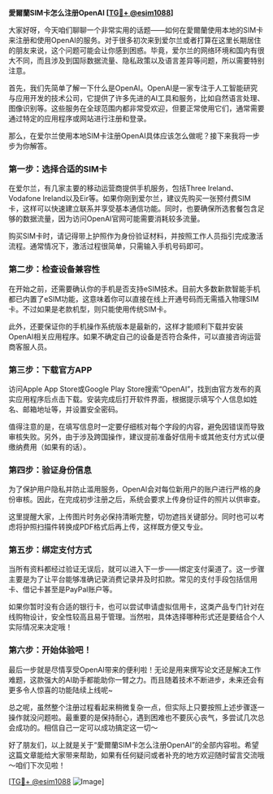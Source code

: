 **愛爾蘭SIM卡怎么注册OpenAI [[TG💪+ @esim1088](https://t.me/s/esim1088)]**

大家好呀，今天咱们聊聊一个非常实用的话题——如何在愛爾蘭使用本地的SIM卡来注册和使用OpenAI的服务。对于很多初次来到爱尔兰或者打算在这里长期居住的朋友来说，这个问题可能会让你感到困惑。毕竟，爱尔兰的网络环境和国内有很大不同，而且涉及到国际数据流量、隐私政策以及语言差异等问题，所以需要特别注意。

首先，我们先简单了解一下什么是OpenAI。OpenAI是一家专注于人工智能研究与应用开发的技术公司，它提供了许多先进的AI工具和服务，比如自然语言处理、图像识别等。这些服务在全球范围内都非常受欢迎，但要正常使用它们，通常需要通过特定的应用程序或网站进行注册和登录。

那么，在爱尔兰使用本地SIM卡注册OpenAI具体应该怎么做呢？接下来我将一步步为你解答。

### 第一步：选择合适的SIM卡

在爱尔兰，有几家主要的移动运营商提供手机服务，包括Three Ireland、Vodafone Ireland以及Eir等。如果你刚到爱尔兰，建议先购买一张预付费SIM卡，这样可以快速建立联系并享受基本通信功能。同时，也要确保所选套餐包含足够的数据流量，因为访问OpenAI官网可能需要消耗较多流量。

购买SIM卡时，请记得带上护照作为身份验证材料，并按照工作人员指引完成激活流程。通常情况下，激活过程很简单，只需输入手机号码即可。

### 第二步：检查设备兼容性

在开始之前，还需要确认你的手机是否支持eSIM技术。目前大多数新款智能手机都已内置了eSIM功能，这意味着你可以直接在线上开通号码而无需插入物理SIM卡。不过如果是老款机型，则只能使用传统SIM卡。

此外，还要保证你的手机操作系统版本是最新的，这样才能顺利下载并安装OpenAI相关应用程序。如果不确定自己的设备是否符合条件，可以直接咨询运营商客服人员。

### 第三步：下载官方APP

访问Apple App Store或Google Play Store搜索“OpenAI”，找到由官方发布的真实应用程序后点击下载。安装完成后打开软件界面，根据提示填写个人信息如姓名、邮箱地址等，并设置安全密码。

值得注意的是，在填写信息时一定要仔细核对每个字段的内容，避免因错误而导致审核失败。另外，由于涉及跨国操作，建议提前准备好信用卡或其他支付方式以便缴纳费用（如果有的话）。

### 第四步：验证身份信息

为了保护用户隐私并防止滥用服务，OpenAI会对每位新用户的账户进行严格的身份审核。因此，在完成初步注册之后，系统会要求上传身份证件的照片以供审查。

这里提醒大家，上传图片时务必保持清晰完整，切勿遮挡关键部分。同时也可以考虑将护照扫描件转换成PDF格式后再上传，这样既方便又专业。

### 第五步：绑定支付方式

当所有资料都经过验证无误后，就可以进入下一步——绑定支付渠道了。这一步骤主要是为了让平台能够准确记录消费记录并及时扣款。常见的支付手段包括信用卡、借记卡甚至是PayPal账户等。

如果你暂时没有合适的银行卡，也可以尝试申请虚拟信用卡，这类产品专门针对在线购物设计，安全性较高且易于管理。当然啦，具体选择哪种形式还是要结合个人实际情况来决定哦！

### 第六步：开始体验吧！

最后一步就是尽情享受OpenAI带来的便利啦！无论是用来撰写论文还是解决工作难题，这款强大的AI助手都能助你一臂之力。而且随着技术不断进步，未来还会有更多令人惊喜的功能陆续上线呢~

总之呢，虽然整个注册过程看起来稍微复杂一点，但实际上只要按照上述步骤逐一操作就没问题啦。最重要的是保持耐心，遇到困难也不要灰心丧气，多尝试几次总会成功的。相信自己一定可以成功搞定这一切～

好了朋友们，以上就是关于“愛爾蘭SIM卡怎么注册OpenAI”的全部内容啦。希望这篇文章能给大家带来帮助，如果有任何疑问或者补充的地方欢迎随时留言交流哦～咱们下次见啦！

[[TG💪+ @esim1088](https://t.me/s/esim1088) ![Image](https://i.postimg.cc/4NQfJmqS/Snipaste-2025-05-13-00-14-12.png)]